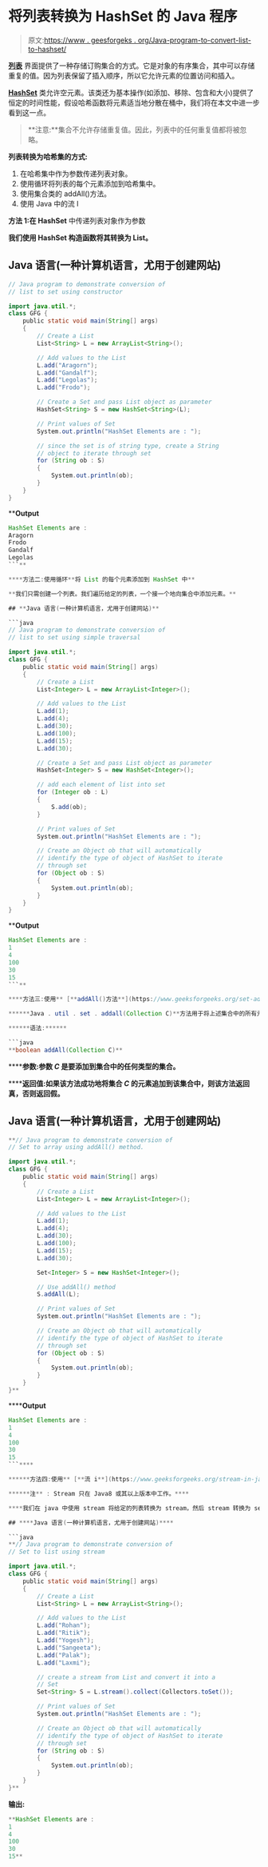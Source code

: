 # 将列表转换为 HashSet 的 Java 程序

> 原文:[https://www . geesforgeks . org/Java-program-to-convert-list-to-hashset/](https://www.geeksforgeeks.org/java-program-to-convert-list-to-hashset/)

[**列表**](https://www.geeksforgeeks.org/list-interface-java-examples/) 界面提供了一种存储订购集合的方式。它是对象的有序集合，其中可以存储重复的值。因为列表保留了插入顺序，所以它允许元素的位置访问和插入。

[**HashSet**](https://www.geeksforgeeks.org/hashset-in-java/) 类允许空元素。该类还为基本操作(如添加、移除、包含和大小)提供了恒定的时间性能，假设哈希函数将元素适当地分散在桶中，我们将在本文中进一步看到这一点。

> **注意:**集合不允许存储重复值。因此，列表中的任何重复值都将被忽略。

**列表转换为哈希集的方式:**

1.  在哈希集中作为参数传递列表对象。
2.  使用循环将列表的每个元素添加到哈希集中。
3.  使用集合类的 addAll()方法。
4.  使用 Java 中的流 I

**方法 1:在 HashSet** 中传递列表对象作为参数

**我们使用 HashSet 构造函数将其转换为 List。**

## **Java 语言(一种计算机语言，尤用于创建网站)**

```java
// Java program to demonstrate conversion of
// list to set using constructor

import java.util.*;
class GFG {
    public static void main(String[] args)
    {
        // Create a List
        List<String> L = new ArrayList<String>();

        // Add values to the List
        L.add("Aragorn");
        L.add("Gandalf");
        L.add("Legolas");
        L.add("Frodo");

        // Create a Set and pass List object as parameter
        HashSet<String> S = new HashSet<String>(L);

        // Print values of Set
        System.out.println("HashSet Elements are : ");

        // since the set is of string type, create a String
        // object to iterate through set
        for (String ob : S)
        {
            System.out.println(ob);
        }
    }
}
```

****Output**

```java
HashSet Elements are : 
Aragorn
Frodo
Gandalf
Legolas
```** 

****方法二:使用循环**将 List 的每个元素添加到 HashSet 中**

**我们只需创建一个列表。我们遍历给定的列表，一个接一个地向集合中添加元素。**

## **Java 语言(一种计算机语言，尤用于创建网站)**

```java
// Java program to demonstrate conversion of
// list to set using simple traversal

import java.util.*;
class GFG {
    public static void main(String[] args)
    {
        // Create a List
        List<Integer> L = new ArrayList<Integer>();

        // Add values to the List
        L.add(1);
        L.add(4);
        L.add(30);
        L.add(100);
        L.add(15);
        L.add(30);

        // Create a Set and pass List object as parameter
        HashSet<Integer> S = new HashSet<Integer>();

        // add each element of list into set
        for (Integer ob : L)
        {
            S.add(ob);
        }

        // Print values of Set
        System.out.println("HashSet Elements are : ");

        // Create an Object ob that will automatically
        // identify the type of object of HashSet to iterate
        // through set
        for (Object ob : S)
        {
            System.out.println(ob);
        }
    }
}
```

****Output**

```java
HashSet Elements are : 
1
4
100
30
15
```** 

****方法三:使用** [**addAll()方法**](https://www.geeksforgeeks.org/set-addall-method-in-java-with-examples/#:~:text=addAll(Collection%20C)%20method%20is,without%20following%20any%20specific%20order.&text=Parameters%3A%20The%20parameter%20C%20is,be%20added%20to%20the%20set.) 集合类的**

******Java . util . set . addall(Collection C)**方法用于将上述集合中的所有元素追加到现有集合中。元素是随机添加的，没有遵循任何特定的顺序。****

******语法:******

```java
**boolean addAll(Collection C)**
```

******参数:**参数 *C* 是要添加到集合中的任何类型的集合。****

******返回值:**如果该方法成功地将集合 *C* 的元素追加到该集合中，则该方法返回真，否则返回假。****

## ****Java 语言(一种计算机语言，尤用于创建网站)****

```java
**// Java program to demonstrate conversion of
// Set to array using addAll() method.

import java.util.*;
class GFG {
    public static void main(String[] args)
    {
        // Create a List
        List<Integer> L = new ArrayList<Integer>();

        // Add values to the List
        L.add(1);
        L.add(4);
        L.add(30);
        L.add(100);
        L.add(15);
        L.add(30);

        Set<Integer> S = new HashSet<Integer>();

        // Use addAll() method
        S.addAll(L);

        // Print values of Set
        System.out.println("HashSet Elements are : ");

        // Create an Object ob that will automatically
        // identify the type of object of HashSet to iterate
        // through set
        for (Object ob : S)
        {
            System.out.println(ob);
        }
    }
}**
```

******Output**

```java
HashSet Elements are : 
1
4
100
30
15
```**** 

******方法四:使用** [**流 i**](https://www.geeksforgeeks.org/stream-in-java/#:~:text=A%20stream%20is%20a%20sequence,Arrays%20or%20I%2FO%20channels.) **n Java******

******注** : Stream 只在 Java8 或其以上版本中工作。****

****我们在 java 中使用 stream 将给定的列表转换为 stream，然后 stream 转换为 set。这仅适用于 Java 8 或之后的版本。****

## ****Java 语言(一种计算机语言，尤用于创建网站)****

```java
**// Java program to demonstrate conversion of
// Set to list using stream

import java.util.*;
class GFG {
    public static void main(String[] args)
    {
        // Create a List
        List<String> L = new ArrayList<String>();

        // Add values to the List
        L.add("Rohan");
        L.add("Ritik");
        L.add("Yogesh");
        L.add("Sangeeta");
        L.add("Palak");
        L.add("Laxmi");

        // create a stream from List and convert it into a
        // Set
        Set<String> S = L.stream().collect(Collectors.toSet());

        // Print values of Set
        System.out.println("HashSet Elements are : ");

        // Create an Object ob that will automatically
        // identify the type of object of HashSet to iterate
        // through set
        for (String ob : S)
        {
            System.out.println(ob);
        }
    }
}**
```

******输出:******

```java
**HashSet Elements are :
1
4
100
30
15**
```